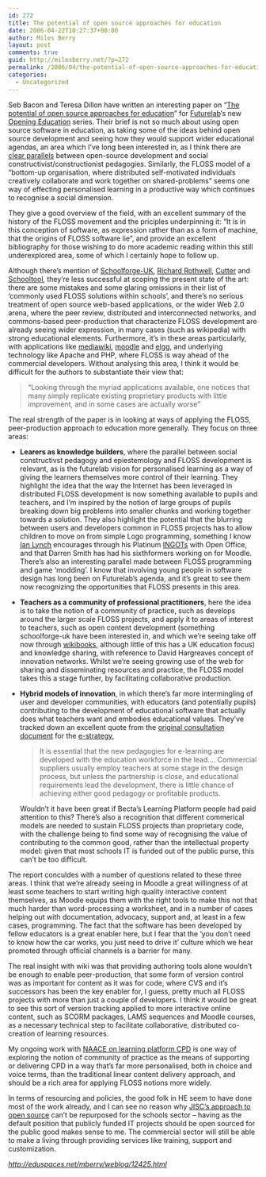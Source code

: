 ```yaml
---
id: 272
title: The potential of open source approaches for education
date: 2006-04-22T10:27:37+00:00
author: Miles Berry
layout: post 
comments: true
guid: http://milesberry.net/?p=272
permalink: /2006/04/the-potential-of-open-source-approaches-for-education/
categories:
  - Uncategorized
---
```

Seb Bacon and Teresa Dillon have written an interesting paper on &#8220;[The potential of open source approaches for education](http://www.futurelab.org.uk/download/pdfs/research/opening_education/FLOSS_report.pdf)&#8221; for [Futurelab](http://www.futurelab.org.uk/index.htm)&#8216;s new [Opening Education](http://www.futurelab.org.uk/research/opening_education.htm) series. Their brief is not so much about using open source software in education, as taking some of the ideas behind open source development and seeing how they would support wider educational agendas, an area which I&#8217;ve long been interested in, as I think there are [clear parallels](http://www.schoolforge.org.uk/index.php/Philosophy#Social_constructivism) between open-source development and social constructivist/constructionist pedagogies. Similarly, the FLOSS model of a &#8220;bottom-up organisation, where distributed self-motivated individuals creatively collaborate and work together on shared-problems&#8221; seems one way of effecting personalised learning in a productive way which continues to recognise a social dimension.

<!--more-->

They give a good overview of the field, with an excellent summary of the history of the FLOSS movement and the priciples underpinning it: &#8220;It is in this conception of software, as expression rather than as a form of machine, that the origins of FLOSS software lie&#8221;, and provide an excellent bibliography for those wishing to do more academic reading within this still underexplored area, some of which I certainly hope to follow up.

Although there&#8217;s mention of [Schoolforge-UK](http://www.schoolforge.org.uk/index.php/Main_Page), [Richard Rothwell](http://www.schoolforge.org.uk/index.php/User:RichardRothwell), [Cutter](http://www.cutterproject.co.uk/) and [Schooltool](http://www.schooltool.org/), they&#8217;re less successful at scoping the present state of the art: there are some mistakes and some glaring omissions in their list of &#8216;commonly used FLOSS solutions within schools&#8217;, and there&#8217;s no serious treatment of open source web-based applications, or the wider Web 2.0 arena, where the peer review, distributed and interconnected networks, and commons-based peer-production that characterize FLOSS development are already seeing wider expression, in many cases (such as wikipedia) with strong educational elements. Furthermore, it&#8217;s in these areas particularly, with applications like [mediawiki](http://www.mediawiki.org/wiki/MediaWiki), [moodle](http://moodle.org/) and [elgg](http://elgg.net/), and underlying technology like Apache and PHP, where FLOSS is way ahead of the commercial developers. Without analysing this area, I think it would be difficult for the authors to substantiate their view that:

> &#8220;Looking through the myriad applications available, one notices that many simply replicate existing proprietary products with little improvement, and in some cases are actually worse&#8221;

The real strength of the paper is in looking at ways of applying the FLOSS, peer-production approach to education more generally. They focus on three areas:

  * <span style="font-weight: bold">Learers as knowledge builders</span>, where the parallel between social constructivst pedagogy and epiestemology and FLOSS development is relevant, as is the futurelab vision for personalised learning as a way of giving the learners themselves more control of their learning. They highlight the idea that the way the Internet has been leveraged in distributed FLOSS development is now something available to pupils and teachers, and I&#8217;m inspired by the notion of large groups of pupils breaking down big problems into smaller chunks and working together towards a solution. They also highlight the potential that the blurring between users and developers common in FLOSS projects has to allow children to move on from simple Logo programming, something I know [Ian Lynch](http://www.schoolforge.org.uk/index.php/User:IanLynch) encourages through his Platinum [INGOTs](http://www.theingots.org/www/content.php?page=about) with Open Office, and that Darren Smith has had his sixthformers working on for Moodle. There&#8217;s also an interesting parallel made between FLOSS programming and game &#8216;modding&#8217;. I know that involving young people in software design has long been on Futurelab&#8217;s agenda, and it&#8217;s great to see them now recognizing the opportunities that FLOSS presents in this area.
  * <span style="font-weight: bold">Teachers as a community of professional practitioners</span>, here the idea is to take the notion of a community of practice, such as develops around the larger scale FLOSS projects, and apply it to areas of interest to teachers, such as open content development (something schoolforge-uk have been interested in, and which we&#8217;re seeing take off now through [wikibooks](http://en.wikibooks.org/wiki/Main_Page), although little of this has a UK education focus) and knowledge sharing, with reference to David Hargreaves concept of innovation networks. Whilst we&#8217;re seeing growing use of the web for sharing and disseminating resources and practice, the FLOSS model takes this a stage further, by facilitating collaborative production.
  * <span style="font-weight: bold">Hybrid models of innovation</span>, in which there&#8217;s far more intermingling of user and developer communities, with educators (and potentially pupils) contributing to the development of educational software that actually does what teachers want and embodies educational values. They&#8217;ve tracked down an excellent quote from the [original consultation document](http://www.neapc.schoolnet.org.uk/ictvision/docs/Towards%20unified%20e-learning.doc) for the [e-strategy](http://www.dfes.gov.uk/publications/e-strategy/),
  
    > It is essential that the new pedagogies for e-learning are developed with the education workforce in the lead&#8230;. Commercial suppliers usually employ teachers at some stage in the design process, but unless the partnership is close, and educational requirements lead the development, there is little chance of achieving either good pedagogy or profitable products.
    
    Wouldn&#8217;t it have been great if Becta&#8217;s Learning Platform people had paid attention to this? There&#8217;s also a recognition that different commerical models are needed to sustain FLOSS projects than proprietary code, with the challenge being to find some way of recognising the value of contributing to the common good, rather than the intellectual property model: given that most schools IT is funded out of the public purse, this can&#8217;t be too difficult.</li> </ul> 
    
    The report conculdes with a number of questions related to these three areas. I think that we&#8217;re already seeing in Moodle a great willingness of at least some teachers to start writing high quality interactive content themselves, as Moodle equips them with the right tools to make this not that much harder than word-processing a worksheet, and in a number of cases helping out with documentation, advocacy, support and, at least in a few cases, programming. The fact that the software has been developed by fellow educators is a great enabler here, but I fear that the &#8216;you don&#8217;t need to know how the car works, you just need to drive it&#8217; culture which we hear promoted through official channels is a barrier for many.
    
    The real insight with wiki was that providing authoring tools alone wouldn&#8217;t be enough to enable peer-production, that some form of version control was as important for content as it was for code, where CVS and it&#8217;s successors has been the key enabler for, I guess, pretty much all FLOSS projects with more than just a couple of developers. I think it would be great to see this sort of version tracking applied to more interactive online content, such as SCORM packages, LAMS sequences and Moodle courses, as a necessary technical step to facilitate collaborative, distributed co-creation of learning resources.
    
    My ongoing work with [NAACE on learning platform CPD](http://www.future-learning.net/) is one way of exploring the notion of community of practice as the means of supporting or delivering CPD in a way that&#8217;s far more personalised, both in choice and voice terms, than the traditional linear content delivery approach, and should be a rich area for applying FLOSS notions more widely.
    
    In terms of resourcing and policies, the good folk in HE seem to have done most of the work already, and I can see no reason why [JISC&#8217;s approach to open source](http://www.jisc.ac.uk/index.cfm?name=pub_ossbp) can&#8217;t be repurposed for the schools sector &#8211; having as the default position that publicly funded IT projects should be open sourced for the public good makes sense to me. The commercial sector will still be able to make a living through providing services like training, support and customization.
    
    _<http://eduspaces.net/mberry/weblog/12425.html>_